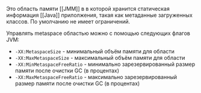 Это область памяти [[JMM]] в в которой хранится статическая информация [[Java]] прилолжения, такая как метаданные загруженных классов. По умолчанию не имеет ограничений.

Управлять metaspace областью можно с помощью следующих флагов JVM:

- `-XX:MetaspaceSize` - минимальный объём памяти для области
- `-XX:MaxMetaspaceSize` - максимальный объём памяти для области
- `-XX:MinMetaspaceFreeRatio` - минимально зарезервированный размер памяти после очистки GC (в процентах)
- `-XX:MaxMetaspaceFreeRatio` - максимально зарезервированный размер памяти после очистки GC (в процентах)